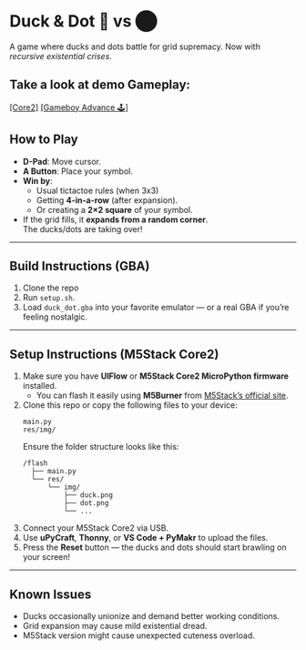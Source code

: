 # Duck & Dot 🐤 vs ⬤  
A game where ducks and dots battle for grid supremacy. Now with *recursive existential crises*.

## Take a look at demo Gameplay:
 [[Core2]](https://www.youtube.com/watch?v=KBp2Sd1Cru8)
 [[Gameboy Advance 🕹]](https://youtu.be/GVt2afJWg8k?si=pvv2dt76D094o3T2)
## How to Play
- **D-Pad**: Move cursor.  
- **A Button**: Place your symbol.  
- **Win by**:
  - Usual tictactoe rules (when 3x3)
  - Getting **4-in-a-row** (after expansion).  
  - Or creating a **2×2 square** of your symbol.  
- If the grid fills, it **expands from a random corner**.  
  The ducks/dots are taking over!

---

## Build Instructions (GBA)
1. Clone the repo  
2. Run `setup.sh`.  
3. Load `duck_dot.gba` into your favorite emulator — or a real GBA if you’re feeling nostalgic.

---

## Setup Instructions (M5Stack Core2)
1. Make sure you have **UIFlow** or **M5Stack Core2 MicroPython firmware** installed.  
   - You can flash it easily using **M5Burner** from [M5Stack’s official site](https://m5stack.com/pages/download).  
2. Clone this repo or copy the following files to your device:  
   ```
   main.py
   res/img/
   ```  
   Ensure the folder structure looks like this:  
   ```
   /flash
     ├── main.py
     └── res/
         └── img/
             ├── duck.png
             ├── dot.png
             └── ...
   ```
3. Connect your M5Stack Core2 via USB.  
4. Use **uPyCraft**, **Thonny**, or **VS Code + PyMakr** to upload the files.  
5. Press the **Reset** button — the ducks and dots should start brawling on your screen!

---

## Known Issues
- Ducks occasionally unionize and demand better working conditions.  
- Grid expansion may cause mild existential dread.  
- M5Stack version might cause unexpected cuteness overload.
